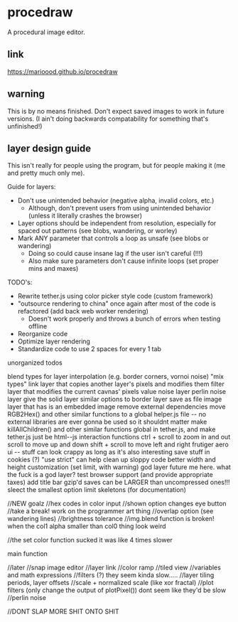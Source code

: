 # procedraw
A procedural image editor.

## link
https://marioood.github.io/procedraw

## warning
This is by no means finished. Don't expect saved images to work in future versions. (I ain't doing backwards compatability for something that's unfinished!)

## layer design guide
This isn't really for people using the program, but for people making it (me and pretty much only me).

Guide for layers:
* Don't use unintended behavior (negative alpha, invalid colors, etc.)
	* Although, don't prevent users from using unintended behavior (unless it literally crashes the browser)
* Layer options should be independent from resolution, especially for spaced out patterns (see blobs, wandering, or worley)
* Mark ANY parameter that controls a loop as unsafe (see blobs or wandering)
    * Doing so could cause insane lag if the user isn't careful (!!!)
	* Also make sure parameters don't cause infinite loops (set proper mins and maxes)
    
TODO's:
* Rewrite tether.js using color picker style code (custom framework)
* "outsource rendering to china" once again after most of the code is refactored (add back web worker rendering)
    * Doesn't work properly and throws a bunch of errors when testing offline
* Reorganize code
* Optimize layer rendering
* Standardize code to use 2 spaces for every 1 tab

unorganized todos
 
blend types for layer interpolation (e.g. border corners, vornoi noise) "mix types"
link layer that copies another layer's pixels and modifies them
filter layer that modifies the current cavnas' pixels
value noise layer
perlin noise layer
give the solid layer similar options to border layer
save as file
image layer that has is an embedded image
remove external dependencies
move RGB2Hex() and other similar functions to a global helper.js file -- no external libraries are ever gonna be used so it shouldnt matter
make killAllChildren() and other similar functions global in tether.js, and make tether.js just be html--js interaction functions
ctrl + scroll to zoom in and out
scroll to move up and down
shift + scroll to move left and right
frutiger aero ui -- stuff can look crappy as long as it's also interesting
save stuff in cookies (?)
"use strict" can help clean up sloppy code
better width and height customization (set limit, with warning)
god layer
future me here. what the fuck is a god layer?
test browser support (and provide appropriate taxes)
add title bar
gzip'd saves can be LARGER than uncompressed ones!!! sleect the smallest
option limit skeletons (for documentation)

//NEW goalz
//hex codes in color input
//shown option changes eye button
//take a break! work on the programmer art thing
//overlap option (see wandering lines)
//brightness tolerance
//img.blend function is broken! when the col1 alpha smaller than col0 thing look weird

//the set color function sucked it was like 4 times slower

main function

//later
//snap image editor
//layer link
//color ramp
//tiled view
//variables and math expressions
//filters (?) they seem kinda slow.....
	//layer tiling periods, layer offsets
	//scale + normalized scale (like xor fractal)
	//plot filters (only change the output of plotPixel()) dont seem like they'd be slow
//perlin noise


//DONT SLAP MORE SHIT ONTO SHIT